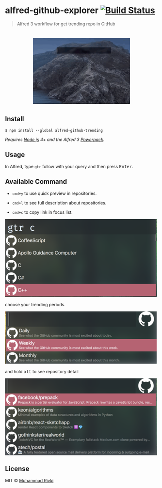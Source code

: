# alfred-github-explorer [![Build Status](https://travis-ci.org/mikqi/alfred-github-trending.svg?branch=master)](https://travis-ci.org/mikqi/alfred-github-trending)

> Alfred 3 workflow for get trending repo in GitHub

<h1 align="center">
  <img src="media.gif" />
</h1>

## Install

```
$ npm install --global alfred-github-trending
```

_Requires [Node.js](https://nodejs.org) 4+ and the Alfred 3 [Powerpack](https://www.alfredapp.com/powerpack/)._

## Usage

In Alfred, type `gtr` follow with your query and then press <kbd>Enter</kbd>.

## Available Command

- `cmd+y` to use quick preview in repositories.

- `cmd+l` to see full description about repositories.

- `cmd+c` to copy link in focus list.

<img src="./media/media1.png" width="500"/>

choose your trending periods.

<img src="./media/media2.png" width="500"/>

and hold <kbd>alt</kbd> to see repository detail

<img src="./media/media3.png" width="500"/>

## License

MIT © [Muhammad Rivki](https://this.rivki.id)
